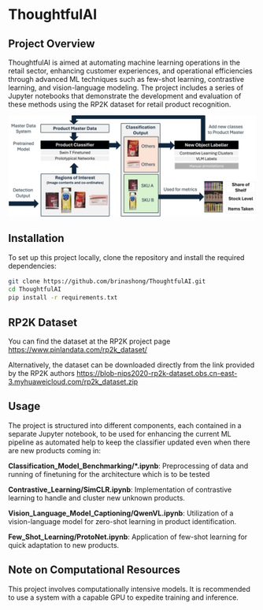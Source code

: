 # ThoughtfulAI

## Project Overview
ThoughtfulAI is aimed at automating machine learning operations in the retail sector, enhancing customer experiences, and operational efficiencies through advanced ML techniques such as few-shot learning, contrastive learning, and vision-language modeling. The project includes a series of Jupyter notebooks that demonstrate the development and evaluation of these methods using the RP2K dataset for retail product recognition.

![Alt text](NewProcessOverview.png)

## Installation
To set up this project locally, clone the repository and install the required dependencies:

```bash
git clone https://github.com/brinashong/ThoughtfulAI.git
cd ThoughtfulAI
pip install -r requirements.txt
```

## RP2K Dataset
You can find the dataset at the RP2K project page https://www.pinlandata.com/rp2k_dataset/

Alternatively, the dataset can be downloaded directly from the link provided by the RP2K authors https://blob-nips2020-rp2k-dataset.obs.cn-east-3.myhuaweicloud.com/rp2k_dataset.zip

## Usage
The project is structured into different components, each contained in a separate Jupyter notebook, to be used for enhancing the current ML pipeline as automated help to keep the classifier updated even when there are new products coming in:


**Classification_Model_Benchmarking/*.ipynb**: Preprocessing of data and running of finetuning for the architecture which is to be tested  

**Contrastive_Learning/SimCLR.ipynb**: Implementation of contrastive learning to handle and cluster new unknown products.

**Vision_Language_Model_Captioning/QwenVL.ipynb**: Utilization of a vision-language model for zero-shot learning in product identification.

**Few_Shot_Learning/ProtoNet.ipynb**: Application of few-shot learning for quick adaptation to new products.

## Note on Computational Resources
This project involves computationally intensive models. It is recommended to use a system with a capable GPU to expedite training and inference.
